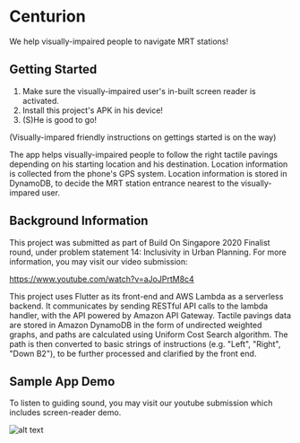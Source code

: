 # Centurion

We help visually-impaired people to navigate MRT stations!

## Getting Started

1. Make sure the visually-impaired user's in-built screen reader is activated.
2. Install this project's APK in his device!
3. (S)He is good to go! 

(Visually-impared friendly instructions on gettings started is on the way)

The app helps visually-impaired people to follow the right tactile pavings depending on his starting location and his destination. Location information is collected from the phone's GPS system. Location information is stored in DynamoDB, to decide the MRT station entrance nearest to the visually-impared user.


## Background Information

This project was submitted as part of Build On Singapore 2020 Finalist round, under problem statement 14: Inclusivity in Urban Planning. For more information, you may visit our video submission:

https://www.youtube.com/watch?v=aJoJPrtM8c4

This project uses Flutter as its front-end and AWS Lambda as a serverless backend. It communicates by sending RESTful API calls to the lambda handler, with the API powered by Amazon API Gateway. Tactile pavings data are stored in Amazon DynamoDB in the form of undirected weighted graphs, and paths are calculated using Uniform Cost Search algorithm. The path is then converted to basic strings of instructions (e.g. "Left", "Right", "Down B2"), to be further processed and clarified by the front end.

## Sample App Demo

To listen to guiding sound, you may visit our youtube submission which includes screen-reader demo.

![alt text](https://github.com/marcus2k/AWS-Centurion/tree/master/others/app_demo.gif "Centurion App Demo")
